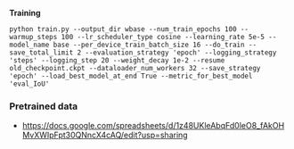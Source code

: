 **Training**

```
python train.py --output_dir wbase --num_train_epochs 100 --warmup_steps 100 --lr_scheduler_type cosine --learning_rate 5e-5 --model_name base --per_device_train_batch_size 16 --do_train --save_total_limit 2 --evaluation_strategy 'epoch' --logging_strategy 'steps' --logging_step 20 --weight_decay 1e-2 --resume old_checkpoint.ckpt --dataloader_num_workers 32 --save_strategy 'epoch' --load_best_model_at_end True --metric_for_best_model 'eval_IoU'
```

### Pretrained data
- https://docs.google.com/spreadsheets/d/1z48UKleAbqFd0leO8_fAkOHMvXWIpFpt30QNncX4cAQ/edit?usp=sharing